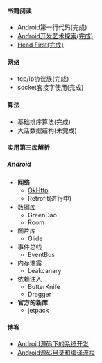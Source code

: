 #### 书籍阅读
- Android第一行代码(完成)
- [Android开发艺术探索(完成)](Android开发艺术探索.md)
- [Head First(完成)](HeadFirst.md)
#### 网络
- tcp/ip协议族(完成)
- socket套接字使用(完成)
#### 算法
- 基础排序算法(完成)
- 大话数据结构(未完成)
#### 实用第三库解析
##### Android
- **网络**
    - [OkHttp](okhttp_3.14.x.md)
    - Retrofit(进行中)
- 数据库
    - GreenDao  
    - Room  
- 图片库
    - Glide
- 事件总线
    - EventBus
- 内存泄露
    - Leakcanary
-  依赖注入
    - ButterKnife
    - Dragger
- **官方的新库**
    - jetpack 
#### 博客
- [Android源码下的系统开发](https://www.jianshu.com/p/85557c7b7653)
- [Android源码目录和编译流程](https://www.jianshu.com/p/d6e752636ba3)
